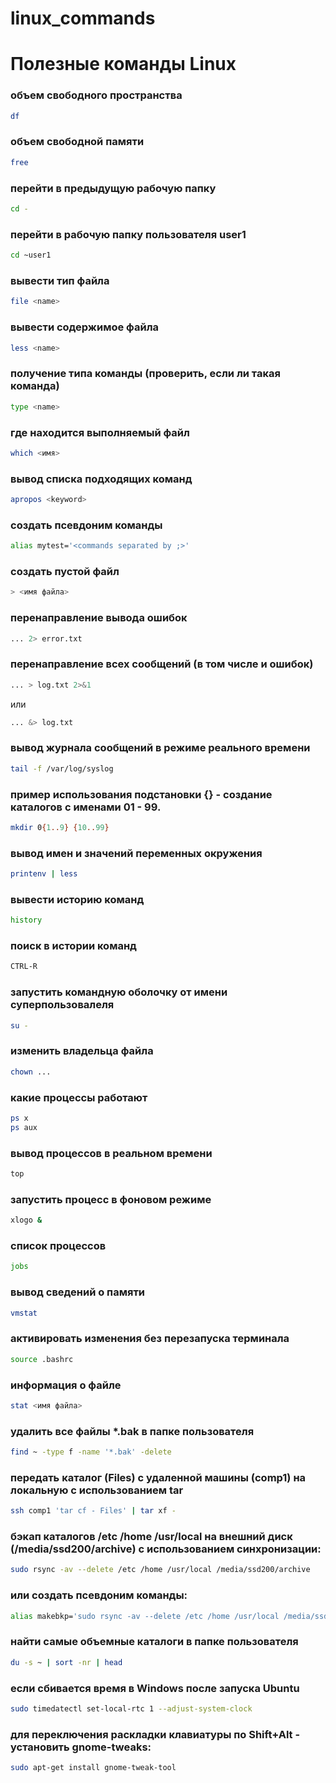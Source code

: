 # linux_commands
# Полезные команды Linux

### объем свободного пространства
```sh
df
```

### объем свободной памяти
```sh
free
```

### перейти в предыдущую рабочую папку
```sh
cd -
```

### перейти в рабочую папку пользователя user1
```sh
cd ~user1
```

### вывести тип файла
```sh
file <name>
```

### вывести содержимое файла
```sh
less <name>
```

### получение типа команды (проверить, если ли такая команда)
```sh
type <name>
```

### где находится выполняемый файл
```sh
which <имя>
```

### вывод списка подходящих команд
```sh
apropos <keyword>
```

### создать псевдоним команды
```sh
alias mytest='<commands separated by ;>'
```

### создать пустой файл
```sh
> <имя файла>
```


### перенаправление вывода ошибок
```sh
... 2> error.txt
```

### перенаправление всех сообщений (в том числе и ошибок)
```sh
... > log.txt 2>&1
```
или
```sh
... &> log.txt
```


### вывод журнала сообщений в режиме реального времени
```sh
tail -f /var/log/syslog
```

### пример использования подстановки {} - создание каталогов с именами 01 - 99.
```sh
mkdir 0{1..9} {10..99}
```

### вывод имен и значений переменных окружения
```sh
printenv | less
```

### вывести историю команд
```sh
history 
```

### поиск в истории команд
```sh
CTRL-R
```

### запустить командную оболочку от имени суперпользовалеля
```sh
su -
```

### изменить владельца файла
```sh
chown ...
```

### какие процессы работают
```sh
ps x
ps aux
```

### вывод процессов в реальном времени
```sh
top
```

### запустить процесс в фоновом режиме
```sh
xlogo &
```

### список процессов
```sh
jobs
```

### вывод сведений о памяти
```sh
vmstat
```

### активировать изменения без перезапуска терминала
```sh
source .bashrc
```

### информация о файле
```sh
stat <имя файла>
```

### удалить все файлы *.bak в папке пользователя
```sh
find ~ -type f -name '*.bak' -delete
```

### передать каталог (Files) с удаленной машины (comp1) на локальную с использованием tar
```sh
ssh comp1 'tar cf - Files' | tar xf -
```

### бэкап каталогов /etc /home /usr/local на внешний диск (/media/ssd200/archive) с использованием синхронизации:
```sh
sudo rsync -av --delete /etc /home /usr/local /media/ssd200/archive
```
### или создать псевдоним команды:
```sh
alias makebkp='sudo rsync -av --delete /etc /home /usr/local /media/ssd200/archive'
```

### найти самые объемные каталоги в папке пользователя
```sh
du -s ~ | sort -nr | head
```

### если сбивается время в Windows после запуска Ubuntu
```sh
sudo timedatectl set-local-rtc 1 --adjust-system-clock
```

### для переключения раскладки клавиатуры по Shift+Alt - установить gnome-tweaks:
```sh
sudo apt-get install gnome-tweak-tool
```
